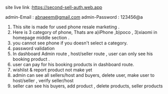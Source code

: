 site live link :https://second-sell-auth.web.app

admin-Email  : abnaeem@gmail.com
admin-Password  : 123456@a

1. This site is made for used phone resale marketing .
2. Here is 3 category of phone, Thats are a)iPhone ,b)poco , 3)xiaomi in homepage middle section .
3. you cannot see phone if you doesn't select a category.
4. password validation
5. In dashboard Admin route , host/seller route , user can only see his booking product .
6. user can pay for his booking products in dashboard route.
7. wishlist & report product not make yet
8. admin can see all sellers/host and buyers, delete user, make user to host/seller , verify seller/host
9. seller can see his buyers, add product , delete products, seller products
